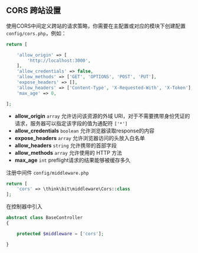 ## CORS 跨站设置

使用CORS中间定义跨站的请求策略，你需要在主配置或对应的模块下创建配置 `config/cors.php`，例如：

```php
return [

    'allow_origin' => [
        'http://localhost:3000',
    ],
    'allow_credentials' => false,
    'allow_methods' => ['GET', 'OPTIONS', 'POST', 'PUT'],
    'expose_headers' => [],
    'allow_headers' => ['Content-Type', 'X-Requested-With', 'X-Token'],
    'max_age' => 0,

];
```

- **allow_origin** `array` 允许访问该资源的外域 URI，对于不需要携带身份凭证的请求，服务器可以指定该字段的值为通配符 `['*']`
- **allow_credentials** `boolean` 允许浏览器读取response的内容
- **expose_headers** `array` 允许浏览器访问的头放入白名单
- **allow_headers** `string` 允许携带的首部字段
- **allow_methods** `array` 允许使用的 HTTP 方法
- **max_age** `int` preflight请求的结果能够被缓存多久


注册中间件 `config/middleware.php`

```php
return [
    'cors' => \think\bit\middleware\Cors::class
];
```

在控制器中引入

```php
abstract class BaseController
{

    protected $middleware = ['cors'];

}
```